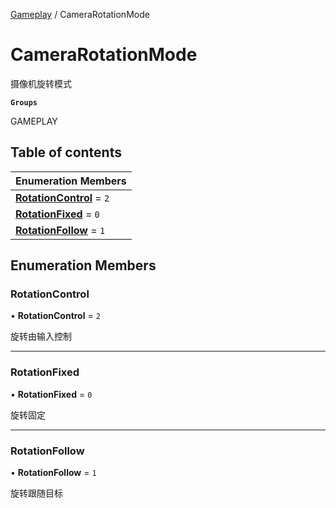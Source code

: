 [Gameplay](../modules/Gameplay.Gameplay.md) / CameraRotationMode

# CameraRotationMode <Badge type="tip" text="Enumeration" /> <Score text="CameraRotationMode" />

摄像机旋转模式

**`Groups`**

GAMEPLAY

## Table of contents

| Enumeration Members |
| :-----|
| **[RotationControl](Gameplay.CameraRotationMode.md#rotationcontrol)** = ``2`` <br> |
| **[RotationFixed](Gameplay.CameraRotationMode.md#rotationfixed)** = ``0`` <br> |
| **[RotationFollow](Gameplay.CameraRotationMode.md#rotationfollow)** = ``1`` <br> |

## Enumeration Members

### RotationControl <Score text="RotationControl" /> 

• **RotationControl** = ``2``

旋转由输入控制

___

### RotationFixed <Score text="RotationFixed" /> 

• **RotationFixed** = ``0``

旋转固定

___

### RotationFollow <Score text="RotationFollow" /> 

• **RotationFollow** = ``1``

旋转跟随目标
